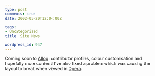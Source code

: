 ```yaml
---
type: post
comments: true
date: 2002-05-20T12:04:00Z

tags:
- Uncategorized
title: Site News

wordpress_id: 947
---
```


Coming soon to [AIlog](http://www.subsist.org/ailog/): contributor profiles, colour customisation and hopefully more content! I've also fixed a problem which was causing the layout to break when viewed in [Opera](http://www.opera.com).
